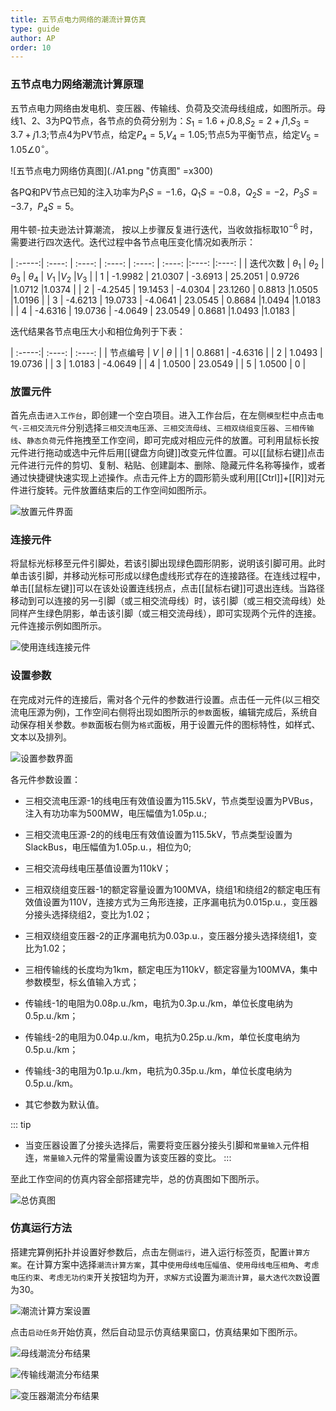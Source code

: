 ```yaml
---
title: 五节点电力网络的潮流计算仿真
type: guide
author: AP
order: 10
---
```


### 五节点电力网络潮流计算原理

五节点电力网络由发电机、变压器、传输线、负荷及交流母线组成，如图所示。母线1、2、3为PQ节点，各节点的负荷分别为：${S_1} = 1.6 + j0.8$,${S_2} = 2 + j1$,${S_3} = 3.7 + j1.3$;节点4为PV节点，给定${P_4} = 5$,${V_4} = 1.05$;节点5为平衡节点，给定${V_5} = 1.05 \angle {0^ \circ }$。


![五节点电力网络仿真图](./A1.png "仿真图" =x300)

各PQ和PV节点已知的注入功率为${P_1S} = -1.6$，${Q_1S} = -0.8$，${Q_2S} = -2$，${P_3S} = -3.7$，${P_4S} = 5$。  
    
用牛顿-拉夫逊法计算潮流，
按以上步骤反复进行迭代，当收敛指标取${10^{ - 6}}$ 时，需要进行四次迭代。迭代过程中各节点电压变化情况如表所示：

| :-----:| :----: | :----: | :----: | :----: | :----: |:----: |:----: |
| 迭代次数 | ${\theta _1}$ |  ${\theta _2}$ | ${\theta _3}$ | ${\theta _4}$ | ${V_1}$ |${V_2}$ |${V_3}$ |
| 1 | -1.9982 |  21.0307 | -3.6913 | 25.2051 | 0.9726 |1.0712 |1.0374 |
| 2 | -4.2545 |  19.1453 | -4.0304 | 23.1260 | 0.8813 |1.0505 |1.0196 |
| 3 | -4.6213 |  19.0733 | -4.0641 | 23.0545 | 0.8684 |1.0494 |1.0183 |
| 4 | -4.6316 |  19.0736 | -4.0649 | 23.0549 | 0.8681 |1.0493 |1.0183 |

迭代结果各节点电压大小和相位角列于下表：

| :-----:| :----: | :----: |
| 节点编号 | ${V}$ |  ${\theta}$ | 
| 1 | 0.8681 |  -4.6316 | 
| 2 | 1.0493 |  19.0736 | 
| 3 | 1.0183 |  -4.0649 | 
| 4 | 1.0500 |  23.0549 | 
| 5 | 1.0500 |  0 | 


### 放置元件

首先点击`进入工作台`，即创建一个空白项目。进入工作台后，在左侧`模型`栏中点击`电气-三相交流元件`分别选择`三相交流电压源`、`三相交流母线`、`三相双绕组变压器`、`三相传输线`、`静态负荷`元件拖拽至工作空间，即可完成对相应元件的放置。可利用鼠标长按元件进行拖动或选中元件后用[[键盘方向键]]改变元件位置。可以[[鼠标右键]]点击元件进行元件的剪切、复制、粘贴、创建副本、删除、隐藏元件名称等操作，或者通过快捷键快速实现上述操作。点击元件上方的圆形箭头或利用[[Ctrl]]+[[R]]对元件进行旋转。元件放置结束后的工作空间如图所示。

![放置元件界面](./放置元件1.png "放置元件界面")

### 连接元件

将鼠标光标移至元件引脚处，若该引脚出现绿色圆形阴影，说明该引脚可用。此时单击该引脚，并移动光标可形成以绿色虚线形式存在的连接路径。在连线过程中，单击[[鼠标左键]]可以在该处设置连线拐点，点击[[鼠标右键]]可退出连线。当路径移动到可以连接的另一引脚（或三相交流母线）时，该引脚（或三相交流母线）处同样产生绿色阴影，单击该引脚（或三相交流母线），即可实现两个元件的连接。元件连接示例如图所示。

![使用连线连接元件](./连接元件1.png "连接元件界面")

### 设置参数

在完成对元件的连接后，需对各个元件的参数进行设置。点击任一元件(以三相交流电压源为例)，工作空间右侧将出现如图所示的`参数`面板，编辑完成后，系统自动保存相关参数。`参数`面板右侧为`格式`面板，用于设置元件的图标特性，如样式、文本以及排列。

![设置参数界面](./设置参数.png "设置参数界面")

各元件参数设置：
+ 三相交流电压源-1的线电压有效值设置为115.5kV，节点类型设置为PVBus，注入有功功率为500MW，电压幅值为1.05p.u.;

+ 三相交流电压源-2的的线电压有效值设置为115.5kV，节点类型设置为SlackBus，电压幅值为1.05p.u.，相位为0;
+ 三相交流母线电压基值设置为110kV；
+ 三相双绕组变压器-1的额定容量设置为100MVA，绕组1和绕组2的额定电压有效值设置为110V，连接方式为三角形连接，正序漏电抗为0.015p.u.，变压器分接头选择绕组2，变比为1.02；
+ 三相双绕组变压器-2的正序漏电抗为0.03p.u.，变压器分接头选择绕组1，变比为1.02；
+ 三相传输线的长度均为1km，额定电压为110kV，额定容量为100MVA，集中参数模型，标幺值输入方式；
+ 传输线-1的电阻为0.08p.u./km，电抗为0.3p.u./km，单位长度电纳为0.5p.u./km；
+ 传输线-2的电阻为0.04p.u./km，电抗为0.25p.u./km，单位长度电纳为0.5p.u./km；
+ 传输线-3的电阻为0.1p.u./km，电抗为0.35p.u./km，单位长度电纳为0.5p.u./km。
+ 其它参数为默认值。

::: tip
+ 当变压器设置了分接头选择后，需要将变压器分接头引脚和`常量输入`元件相连，`常量输入`元件的常量需设置为该变压器的变比。
:::

至此工作空间的仿真内容全部搭建完毕，总的仿真图如下图所示。

![总仿真图](./总仿真图1.png "总仿真图")

### 仿真运行方法

搭建完算例拓扑并设置好参数后，点击左侧`运行`，进入运行标签页，配置`计算方案`。在计算方案中选择`潮流计算方案`，其中`使用母线电压幅值`、`使用母线电压相角`、`考虑电压约束`、`考虑无功约束`开关按钮均为开，`求解方式`设置为`潮流计算`，`最大迭代次数`设置为30。

![潮流计算方案设置](./潮流计算方案.png "潮流计算方案设置")

点击`启动任务`开始仿真，然后自动显示仿真结果窗口，仿真结果如下图所示。

![母线潮流分布结果](./A3.png "仿真图" )

![传输线潮流分布结果](./A4.png "仿真图" )

![变压器潮流分布结果](./A5.png "仿真图" )


































